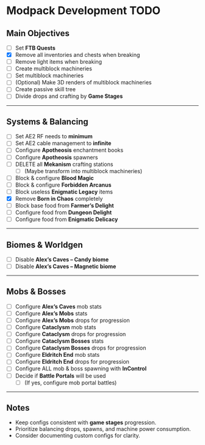# Modpack Development TODO

## Main Objectives
- [ ] Set **FTB Quests**
- [x] Remove all inventories and chests when breaking
- [ ] Remove light items when breaking
- [ ] Create multiblock machineries
- [ ] Set multiblock machineries
- [ ] (Optional) Make 3D renders of multiblock machineries
- [ ] Create passive skill tree
- [ ] Divide drops and crafting by **Game Stages**

---

## Systems & Balancing
- [ ] Set AE2 RF needs to **minimum**
- [ ] Set AE2 cable management to **infinite**
- [ ] Configure **Apotheosis** enchantment books
- [ ] Configure **Apotheosis** spawners
- [ ] DELETE all **Mekanism** crafting stations  
  - [ ] \(Maybe transform into multiblock machineries)
- [ ] Block & configure **Blood Magic**
- [ ] Block & configure **Forbidden Arcanus**
- [ ] Block useless **Enigmatic Legacy** items
- [x] Remove **Born in Chaos** completely
- [ ] Block base food from **Farmer’s Delight**
- [ ] Configure food from **Dungeon Delight**
- [ ] Configure food from **Enigmatic Delicacy**

---

## Biomes & Worldgen
- [ ] Disable **Alex’s Caves – Candy biome**
- [ ] Disable **Alex’s Caves – Magnetic biome**

---

## Mobs & Bosses
- [ ] Configure **Alex’s Caves** mob stats
- [ ] Configure **Alex’s Mobs** stats
- [ ] Configure **Alex’s Mobs** drops for progression
- [ ] Configure **Cataclysm** mob stats
- [ ] Configure **Cataclysm** drops for progression
- [ ] Configure **Cataclysm Bosses** stats
- [ ] Configure **Cataclysm Bosses** drops for progression
- [ ] Configure **Eldritch End** mob stats
- [ ] Configure **Eldritch End** drops for progression
- [ ] Configure ALL mob & boss spawning with **InControl**
- [ ] Decide if **Battle Portals** will be used  
  - [ ] \(If yes, configure mob portal battles)

---

## Notes
- Keep configs consistent with **game stages** progression.
- Prioritize balancing drops, spawns, and machine power consumption.
- Consider documenting custom configs for clarity.
